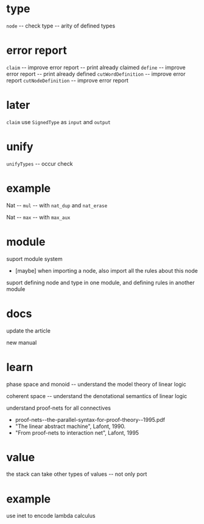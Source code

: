 # type

`node` -- check type -- arity of defined types

# error report

`claim` -- improve error report -- print already claimed
`define` -- improve error report -- print already defined
`cutWordDefinition` -- improve error report
`cutNodeDefinition` -- improve error report

# later

`claim` use `SignedType` as `input` and `output`

# unify

`unifyTypes` -- occur check

# example

Nat -- `mul` -- with `nat_dup` and `nat_erase`

Nat -- `max` -- with `max_aux`

# module

suport module system

- [maybe] when importing a node, also import all the rules about this node

suport defining node and type in one module, and defining rules in another module

# docs

update the article

new manual

# learn

phase space and monoid -- understand the model theory of linear logic

coherent space -- understand the denotational semantics of linear logic

understand proof-nets for all connectives

- proof-nets--the-parallel-syntax-for-proof-theory--1995.pdf
- "The linear abstract machine", Lafont, 1990.
- "From proof-nets to interaction net", Lafont, 1995

# value

the stack can take other types of values -- not only port

# example

use inet to encode lambda calculus
